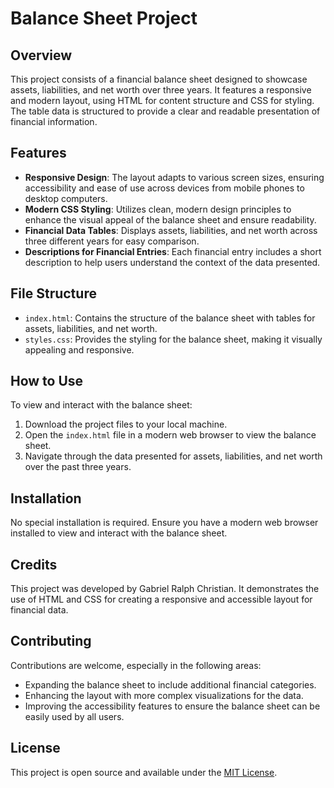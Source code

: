 # Balance Sheet Project

## Overview

This project consists of a financial balance sheet designed to showcase assets, liabilities, and net worth over three years. It features a responsive and modern layout, using HTML for content structure and CSS for styling. The table data is structured to provide a clear and readable presentation of financial information.

## Features

- **Responsive Design**: The layout adapts to various screen sizes, ensuring accessibility and ease of use across devices from mobile phones to desktop computers.
- **Modern CSS Styling**: Utilizes clean, modern design principles to enhance the visual appeal of the balance sheet and ensure readability.
- **Financial Data Tables**: Displays assets, liabilities, and net worth across three different years for easy comparison.
- **Descriptions for Financial Entries**: Each financial entry includes a short description to help users understand the context of the data presented.

## File Structure

- `index.html`: Contains the structure of the balance sheet with tables for assets, liabilities, and net worth.
- `styles.css`: Provides the styling for the balance sheet, making it visually appealing and responsive.

## How to Use

To view and interact with the balance sheet:

1. Download the project files to your local machine.
2. Open the `index.html` file in a modern web browser to view the balance sheet.
3. Navigate through the data presented for assets, liabilities, and net worth over the past three years.

## Installation

No special installation is required. Ensure you have a modern web browser installed to view and interact with the balance sheet.

## Credits

This project was developed by Gabriel Ralph Christian. It demonstrates the use of HTML and CSS for creating a responsive and accessible layout for financial data.

## Contributing

Contributions are welcome, especially in the following areas:

- Expanding the balance sheet to include additional financial categories.
- Enhancing the layout with more complex visualizations for the data.
- Improving the accessibility features to ensure the balance sheet can be easily used by all users.

## License

This project is open source and available under the [MIT License](https://opensource.org/licenses/MIT).
